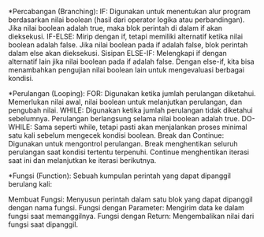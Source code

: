 *Percabangan (Branching):
IF: Digunakan untuk menentukan alur program berdasarkan nilai boolean (hasil dari operator logika atau perbandingan). Jika nilai boolean adalah true, maka blok perintah di dalam if akan dieksekusi.
IF-ELSE: Mirip dengan if, tetapi memiliki alternatif ketika nilai boolean adalah false. Jika nilai boolean pada if adalah false, blok perintah dalam else akan dieksekusi.
Sisipan ELSE-IF: Melengkapi if dengan alternatif lain jika nilai boolean pada if adalah false. Dengan else-if, kita bisa menambahkan pengujian nilai boolean lain untuk mengevaluasi berbagai kondisi.

*Perulangan (Looping):
FOR: Digunakan ketika jumlah perulangan diketahui. Memerlukan nilai awal, nilai boolean untuk melanjutkan perulangan, dan pengubah nilai.
WHILE: Digunakan ketika jumlah perulangan tidak diketahui sebelumnya. Perulangan berlangsung selama nilai boolean adalah true.
DO-WHILE: Sama seperti while, tetapi pasti akan menjalankan proses minimal satu kali sebelum mengecek kondisi boolean.
Break dan Continue: Digunakan untuk mengontrol perulangan. Break menghentikan seluruh perulangan saat kondisi tertentu terpenuhi. Continue menghentikan iterasi saat ini dan melanjutkan ke iterasi berikutnya.

*Fungsi (Function): Sebuah kumpulan perintah yang dapat dipanggil berulang kali:

Membuat Fungsi: Menyusun perintah dalam satu blok yang dapat dipanggil dengan nama fungsi.
Fungsi dengan Parameter: Mengirim data ke dalam fungsi saat memanggilnya.
Fungsi dengan Return: Mengembalikan nilai dari fungsi saat dipanggil.
